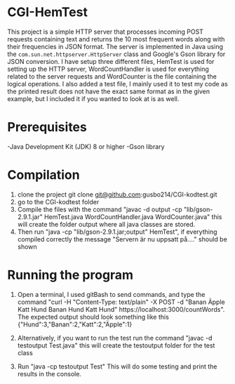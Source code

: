 # CGI-HemTest

This project is a simple HTTP server that processes incoming POST requests containing text and returns the 10 most frequent words along with their frequencies in JSON format. The server is implemented in Java using the `com.sun.net.httpserver.HttpServer` class and Google's Gson library for JSON conversion. I have setup three different files, HemTest is used for setting up the HTTP server, WordCountHandler is used for everything related to the server requests and WordCounter is the file containing the logical operations.
I also added a test file, I mainly used it to test my code as the printed result does not have the exact same format as in the given example, but I included it if you wanted to look at is as well. 

# Prerequisites

-Java Development Kit (JDK) 8 or higher
-Gson library

# Compilation 
1. clone the project git clone git@github.com:gusbo214/CGI-kodtest.git
2. go to the CGI-kodtest folder
3. Compile the files with the command "javac -d output -cp "lib/gson-2.9.1.jar" HemTest.java WordCountHandler.java WordCounter.java" this will create the folder output where all java classes are stored.
4. Then run "java -cp "lib/gson-2.9.1.jar;output" HemTest", if everything compiled correctly the message "Servern är nu uppsatt på...." should be shown

# Running the program
1. Open a terminal, I used gitBash to send commands, and type the command "curl -H "Content-Type: text/plain" -X POST -d "Banan Äpple Katt Hund Banan Hund Katt Hund" https://localhost:3000/countWords". The expected output should look something like this {"Hund":3,"Banan":2,"Katt":2,"Äpple":1}

2. Alternatively, if you want to run the test run the command "javac -d testoutput Test.java" this will create the testoutput folder for the test class
3. Run "java -cp testoutput Test" This will do some testing and print the results in the console.
